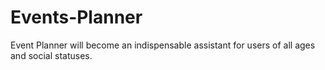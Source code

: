 # Events-Planner
Event Planner will become an indispensable assistant for users of all ages and social statuses.
